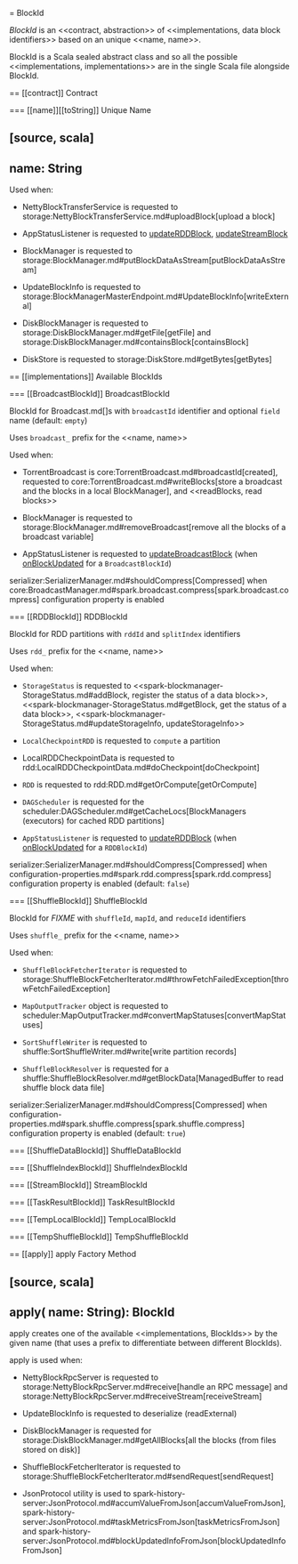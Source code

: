 = BlockId

*BlockId* is an <<contract, abstraction>> of <<implementations, data block identifiers>> based on an unique <<name, name>>.

BlockId is a Scala sealed abstract class and so all the possible <<implementations, implementations>> are in the single Scala file alongside BlockId.

== [[contract]] Contract

=== [[name]][[toString]] Unique Name

[source, scala]
----
name: String
----

Used when:

* NettyBlockTransferService is requested to storage:NettyBlockTransferService.md#uploadBlock[upload a block]

* AppStatusListener is requested to [updateRDDBlock](../AppStatusListener.md#updateRDDBlock), [updateStreamBlock](../AppStatusListener.md#updateStreamBlock)

* BlockManager is requested to storage:BlockManager.md#putBlockDataAsStream[putBlockDataAsStream]

* UpdateBlockInfo is requested to storage:BlockManagerMasterEndpoint.md#UpdateBlockInfo[writeExternal]

* DiskBlockManager is requested to storage:DiskBlockManager.md#getFile[getFile] and storage:DiskBlockManager.md#containsBlock[containsBlock]

* DiskStore is requested to storage:DiskStore.md#getBytes[getBytes]

== [[implementations]] Available BlockIds

=== [[BroadcastBlockId]] BroadcastBlockId

BlockId for Broadcast.md[]s with `broadcastId` identifier and optional `field` name (default: `empty`)

Uses `broadcast_` prefix for the <<name, name>>

Used when:

* TorrentBroadcast is core:TorrentBroadcast.md#broadcastId[created], requested to core:TorrentBroadcast.md#writeBlocks[store a broadcast and the blocks in a local BlockManager], and <<readBlocks, read blocks>>

* BlockManager is requested to storage:BlockManager.md#removeBroadcast[remove all the blocks of a broadcast variable]

* AppStatusListener is requested to [updateBroadcastBlock](../AppStatusListener.md#updateBroadcastBlock) (when [onBlockUpdated](../AppStatusListener.md#onBlockUpdated) for a `BroadcastBlockId`)

serializer:SerializerManager.md#shouldCompress[Compressed] when core:BroadcastManager.md#spark.broadcast.compress[spark.broadcast.compress] configuration property is enabled

=== [[RDDBlockId]] RDDBlockId

BlockId for RDD partitions with `rddId` and `splitIndex` identifiers

Uses `rdd_` prefix for the <<name, name>>

Used when:

* `StorageStatus` is requested to <<spark-blockmanager-StorageStatus.md#addBlock, register the status of a data block>>, <<spark-blockmanager-StorageStatus.md#getBlock, get the status of a data block>>, <<spark-blockmanager-StorageStatus.md#updateStorageInfo, updateStorageInfo>>

* `LocalCheckpointRDD` is requested to `compute` a partition

* LocalRDDCheckpointData is requested to rdd:LocalRDDCheckpointData.md#doCheckpoint[doCheckpoint]

* `RDD` is requested to rdd:RDD.md#getOrCompute[getOrCompute]

* `DAGScheduler` is requested for the scheduler:DAGScheduler.md#getCacheLocs[BlockManagers (executors) for cached RDD partitions]

* `AppStatusListener` is requested to [updateRDDBlock](../AppStatusListener.md#updateRDDBlock) (when [onBlockUpdated](../AppStatusListener.md#onBlockUpdated) for a `RDDBlockId`)

serializer:SerializerManager.md#shouldCompress[Compressed] when configuration-properties.md#spark.rdd.compress[spark.rdd.compress] configuration property is enabled (default: `false`)

=== [[ShuffleBlockId]] ShuffleBlockId

BlockId for _FIXME_ with `shuffleId`, `mapId`, and `reduceId` identifiers

Uses `shuffle_` prefix for the <<name, name>>

Used when:

* `ShuffleBlockFetcherIterator` is requested to storage:ShuffleBlockFetcherIterator.md#throwFetchFailedException[throwFetchFailedException]

* `MapOutputTracker` object is requested to scheduler:MapOutputTracker.md#convertMapStatuses[convertMapStatuses]

* `SortShuffleWriter` is requested to shuffle:SortShuffleWriter.md#write[write partition records]

* `ShuffleBlockResolver` is requested for a shuffle:ShuffleBlockResolver.md#getBlockData[ManagedBuffer to read shuffle block data file]

serializer:SerializerManager.md#shouldCompress[Compressed] when configuration-properties.md#spark.shuffle.compress[spark.shuffle.compress] configuration property is enabled (default: `true`)

=== [[ShuffleDataBlockId]] ShuffleDataBlockId

=== [[ShuffleIndexBlockId]] ShuffleIndexBlockId

=== [[StreamBlockId]] StreamBlockId

=== [[TaskResultBlockId]] TaskResultBlockId

=== [[TempLocalBlockId]] TempLocalBlockId

=== [[TempShuffleBlockId]] TempShuffleBlockId

== [[apply]] apply Factory Method

[source, scala]
----
apply(
  name: String): BlockId
----

apply creates one of the available <<implementations, BlockIds>> by the given name (that uses a prefix to differentiate between different BlockIds).

apply is used when:

* NettyBlockRpcServer is requested to storage:NettyBlockRpcServer.md#receive[handle an RPC message] and storage:NettyBlockRpcServer.md#receiveStream[receiveStream]

* UpdateBlockInfo is requested to deserialize (readExternal)

* DiskBlockManager is requested for storage:DiskBlockManager.md#getAllBlocks[all the blocks (from files stored on disk)]

* ShuffleBlockFetcherIterator is requested to storage:ShuffleBlockFetcherIterator.md#sendRequest[sendRequest]

* JsonProtocol utility is used to spark-history-server:JsonProtocol.md#accumValueFromJson[accumValueFromJson], spark-history-server:JsonProtocol.md#taskMetricsFromJson[taskMetricsFromJson] and spark-history-server:JsonProtocol.md#blockUpdatedInfoFromJson[blockUpdatedInfoFromJson]
